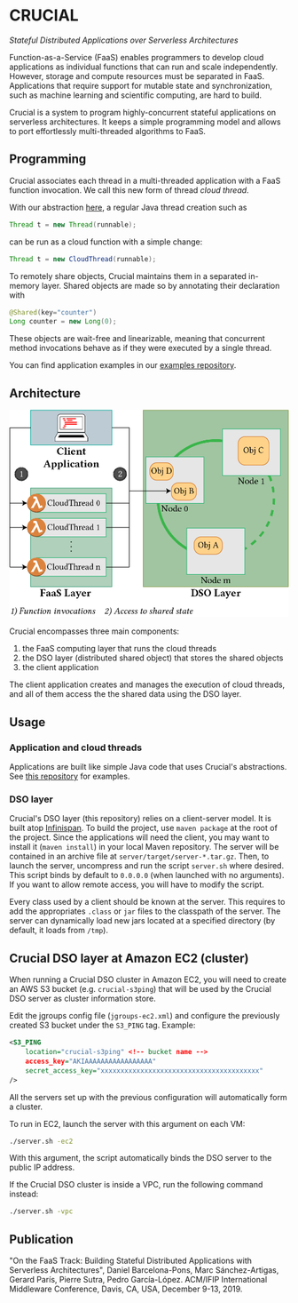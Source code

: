 # CRUCIAL
_Stateful Distributed Applications over Serverless Architectures_

Function-as-a-Service (FaaS) enables programmers to develop cloud applications
as individual functions that can run and scale independently.
However, storage and compute resources must be separated in FaaS.
Applications that require support for mutable state and synchronization,
such as machine learning and scientific computing, are hard to build.

Crucial is a system to program highly-concurrent stateful applications on
serverless architectures. It keeps a simple programming model and allows to
port effortlessly multi-threaded algorithms to FaaS.

## Programming

Crucial associates each thread in a multi-threaded application with a FaaS
function invocation. We call this new form of thread _cloud thread_.

With our abstraction 
[here](https://github.com/danielBCN/crucial-examples/tree/master/aws-executor),
a regular Java thread creation such as

```java
Thread t = new Thread(runnable);
```

can be run as a cloud function with a simple change:

```java
Thread t = new CloudThread(runnable);
```

To remotely share objects, Crucial maintains them in a separated in-memory
layer. Shared objects are made so by annotating their declaration with

```java
@Shared(key="counter")
Long counter = new Long(0);
```

These objects are wait-free and linearizable, meaning that concurrent method
invocations behave as if they were executed by a single thread.

You can find application examples in our
[examples repository](https://github.com/danielBCN/crucial-examples).

## Architecture

![arch](./images/architecture.png "Crucial architecture")

Crucial encompasses three main components:

 1. the FaaS computing layer that runs the cloud threads
 2. the DSO layer (distributed shared object) that stores the shared objects
 3. the client application

The client application creates and manages the execution of cloud threads, and
all of them access the the shared data using the DSO layer.

## Usage

### Application and cloud threads
Applications are built like simple Java code that uses Crucial's abstractions.
See [this repository](https://github.com/danielBCN/crucial-examples)
for examples.

### DSO layer
Crucial's DSO layer (this repository) relies on a client-server model.
It is built atop [Infinispan](https://infinispan.org).
To build the project, use `maven package` at the root of the project.
Since the applications will need the client, you may want to install it
(`maven install`) in your local Maven repository.
The server will be contained in an archive file at `server/target/server-*.tar.gz`.
Then, to launch the server, uncompress and run the script `server.sh` where
desired. This script binds by default to `0.0.0.0` (when launched with no arguments).
If you want to allow remote access, you will have to modify the script. 

Every class used by a client should be known at the server.
This requires to add the appropriates `.class` or `jar` files to the classpath
of the server. The server can dynamically load new jars located at a specified
directory (by default, it loads from `/tmp`).

## Crucial DSO layer at Amazon EC2 (cluster)

When running a Crucial DSO cluster in Amazon EC2, you will need to create an AWS S3 bucket (e.g. `crucial-s3ping`) that will be used by the Crucial DSO server as cluster information store.

Edit the jgroups config file (`jgroups-ec2.xml`) and configure the previously created S3 bucket under the `S3_PING` tag. Example:

```xml
<S3_PING
    location="crucial-s3ping" <!-- bucket name -->
    access_key="AKIAAAAAAAAAAAAAAAAA"
    secret_access_key="xxxxxxxxxxxxxxxxxxxxxxxxxxxxxxxxxxxxxxxx"
/>
```

All the servers set up with the previous configuration will automatically form a cluster. 

To run in EC2, launch the server with this argument on each VM:

```bash
./server.sh -ec2
```

With this argument, the script automatically binds the DSO server to the public IP address.

If the Crucial DSO cluster is inside a VPC, run the following command instead:

```bash
./server.sh -vpc
```

## Publication

"On the FaaS Track: Building Stateful Distributed Applications with Serverless Architectures", Daniel Barcelona-Pons, Marc Sánchez-Artigas, Gerard París, Pierre Sutra, Pedro García-López. ACM/IFIP International Middleware Conference, Davis, CA, USA, December 9-13, 2019.